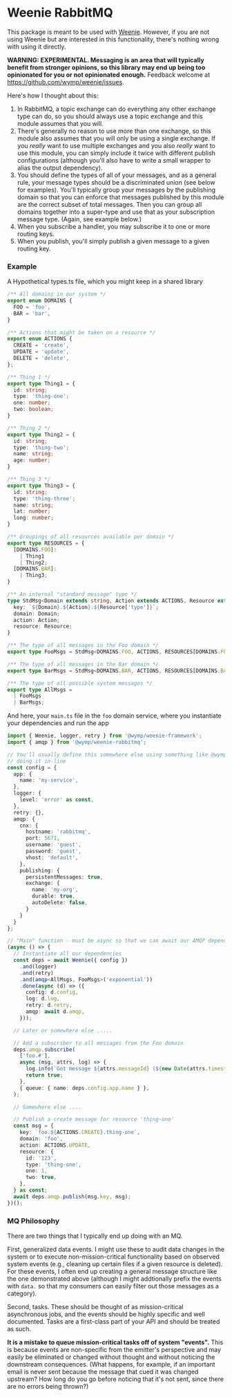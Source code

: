Weenie RabbitMQ
========================================================================================================================

This package is meant to be used with [Weenie](https://npmjs.com/@wymp/weenie-base). However, if you are not using
Weenie but are interested in this functionality, there's nothing wrong with using it directly.

**WARNING: EXPERIMENTAL. Messaging is an area that will typically benefit from stronger opinions, so this library may
end up being too opinionated for you or not opinionated enough.** Feedback welcome at
https://github.com/wymp/weenie/issues.

Here's how I thought about this:

1. In RabbitMQ, a topic exchange can do everything any other exchange type can do, so you should always use a topic
   exchange and this module assumes that you will.
2. There's generally no reason to use more than one exchange, so this module also assumes that you will only be using
   a single exchange. If you _really_ want to use multiple exchanges and you also _really_ want to use this module, you
   can simply include it twice with different publish configurations (although you'll also have to write a small wrapper
   to alias the output dependency).
3. You should define the types of all of your messages, and as a general rule, your message types should be a
   discriminated union (see below for examples). You'll typically group your messages by the publishing domain so that
   you can enforce that messages published by this module are the correct subset of total messages. Then you can group
   all domains together into a super-type and use that as your subscription message type. (Again, see example below.)
4. When you subscribe a handler, you may subscribe it to one or more routing keys.
5. When you publish, you'll simply publish a given message to a given routing key.


### Example


A Hypothetical types.ts file, which you might keep in a shared library

```ts
/** All domains in our system */
export enum DOMAINS {
  FOO = 'foo',
  BAR = 'bar',
}

/** Actions that might be taken on a resource */
export enum ACTIONS {
  CREATE = 'create',
  UPDATE = 'update',
  DELETE = 'delete',
};

/** Thing 1 */
export type Thing1 = {
  id: string;
  type: 'thing-one';
  one: number;
  two: boolean;
}

/** Thing 2 */
export type Thing2 = {
  id: string;
  type: 'thing-two';
  name: string;
  age: number;
}

/** Thing 3 */
export type Thing3 = {
  id: string;
  type: 'thing-three';
  name: string;
  lat: number;
  long: number;
}

/** Groupings of all resources available per domain */
export type RESOURCES = {
  [DOMAINS.FOO]:
    | Thing1
    | Thing2;
  [DOMAINS.BAR]:
    | Thing3;
}

/** An internal "standard message" type */
type StdMsg<Domain extends string, Action extends ACTIONS, Resource extends { id: string; type: string }> = {
  key: `${Domain}.${Action}.${Resource['type']}`;
  domain: Domain;
  action: Action;
  resource: Resource;
}

/** The type of all messages in the Foo domain */
export type FooMsgs = StdMsg<DOMAINS.FOO, ACTIONS, RESOURCES[DOMAINS.FOO]>;

/** The type of all messages in the Bar domain */
export type BarMsgs = StdMsg<DOMAINS.BAR, ACTIONS, RESOURCES[DOMAINS.BAR]>;

/** The type of all possible system messages */
export type AllMsgs =
  | FooMsgs
  | BarMsgs;
```

And here, your `main.ts` file in the `foo` domain service, where you instantiate your dependencies and run the app

```ts
import { Weenie, logger, retry } from '@wymp/weenie-framework';
import { amqp } from '@wymp/weenie-rabbitmq';

// You'll usually define this somewhere else using something like @wymp/config-simple, but for the example we're just
// doing it in-line
const config = {
  app: {
    name: 'my-service',
  },
  logger: {
    level: 'error' as const,
  },
  retry: {},
  amqp: {
    cnx: {
      hostname: 'rabbitmq',
      port: 5671,
      username: 'guest',
      password: 'guest',
      vhost: 'default',
    },
    publishing: {
      persistentMessages: true,
      exchange: {
        name: 'my-org',
        durable: true,
        autoDelete: false,
      }
    }
  }
};

// "Main" function - must be async so that we can await our AMQP dependency
(async () => {
  // Instantiate all our dependencies
  const deps = await Weenie({ config })
    .and(logger)
    .and(retry)
    .and(amqp<AllMsgs, FooMsgs>('exponential'))
    .done(async (d) => ({
      config: d.config,
      log: d.log,
      retry: d.retry,
      amqp: await d.amqp,
    }));

  // Later or somewhere else .....

  // Add a subscriber to all messages from the Foo domain
  deps.amqp.subscribe(
    ['foo.#'],
    async (msg, attrs, log) => {
      log.info(`Got message ${attrs.messageId} (${new Date(attrs.timestamp).toISOString()}): ${JSON.stringify(msg)}`);
      return true;
    },
    { queue: { name: deps.config.app.name } },
  );

  // Somewhere else ....

  // Publish a create message for resource 'thing-one'
  const msg = {
    key: `foo.${ACTIONS.CREATE}.thing-one`,
    domain: 'foo',
    action: ACTIONS.UPDATE,
    resource: {
      id: '123',
      type: 'thing-one',
      one: 1,
      two: true,
    },
  } as const;
  await deps.amqp.publish(msg.key, msg);
})();
```


### MQ Philosophy

There are two things that I typically end up doing with an MQ.

First, generalized data events. I might use these to audit data changes in the system or to execute non-mission-critical
functionality based on observed system events (e.g., cleaning up certain files if a given resource is deleted). For
these events, I often end up creating a general message structure like the one demonstrated above (although I might
addtionally prefix the events with `data.` so that my consumers can easily filter out those messages as a category).

Second, tasks. These should be thought of as mission-critical asynchronous jobs, and the events should be highly
specific and well documented. Tasks are a first-class part of your API and should be treated as such.

**It is a mistake to queue mission-critical tasks off of system "events".** This is because events are non-specific
from the emitter's perspective and may easily be eliminated or changed without thought and without noticing the
downstream consequences. (What happens, for example, if an important email is never sent because the message that cued
it was changed upstream? How long do you go before noticing that it's not sent, since there are no errors being thrown?)
